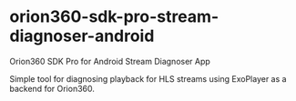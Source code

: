 # orion360-sdk-pro-stream-diagnoser-android
Orion360 SDK Pro for Android Stream Diagnoser App

Simple tool for diagnosing playback for HLS streams using ExoPlayer as a backend for Orion360.
